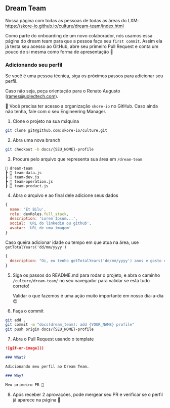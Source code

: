 ## Dream Team

Nossa página com todas as pessoas de todas as
áreas do LXM: https://skore-io.github.io/culture/dream-team/index.html

Como parte do onboarding de um novo colaborador, nós usamos essa página do dream team para que a pessoa faça seu `first commit`. Assim ela já testa seu acesso ao GitHub, abre seu primeiro Pull Request e conta um pouco de si mesma como forma de apresentação 🙂

### Adicionando seu perfil

Se você é uma pessoa técnica, siga os próximos passos para adicionar seu perfil.

Caso não seja, peça orientação para o Renato Augusto (rames@uoledtech.com).

🚨 Você precisa ter acesso a organização `skore-io` no GitHub. Caso ainda não tenha, fale com o seu Engineering Manager.

1. Clone o projeto na sua máquina

```bash
git clone git@github.com:skore-io/culture.git
```

2. Abra uma nova branch

```bash
git checkout -b docs/{SEU_NOME}-profile
```

3. Procure pelo arquivo que representa sua área em `/dream-team`

```
📂 dream-team
┣ 📃 team-data.js
┣ 📃 team-dev.js
┣ 📃 team-operation.js
┣ 📃 team-product.js
```

4. Abra o arquivo e ao final dele adicione seus dados

```js
{
  name: 'Et Bilu',
  role: devRoles.full_stack,
  description: 'Lorem Ipsum...',
  social: 'URL do linkedin ou github',
  avatar: 'URL de uma imagem'
}
```

Caso queira adicionar idade ou tempo em que atua na área, use `getTotalYears('dd/mm/yyyy')`

```js
{
  description: "Oi, eu tenho getTotalYears('dd/mm/yyyy') anos e gosto de yada yada...",
}
```

5. Siga os passos do README.md para rodar o projeto, e abra o caminho `/culture/dream-team/` no seu navegador para validar se está tudo correto!

   Validar o que fazemos é uma ação muito importante em nosso dia-a-dia 😉

6. Faça o commit

```bash
git add .
git commit -m "docs(dream_team): add {YOUR_NAME} profile"
git push origin docs/{SEU_NOME}-profile
```

7. Abra o Pull Request usando o template

```md
![gif-or-image]()

### What?

Adicionando meu perfil ao Dream Team.

### Why?

Meu primeiro PR 🚀
```

8. Após receber 2 aprovações, pode mergear seu PR e verificar se o perfil já aparece na página 🍻
